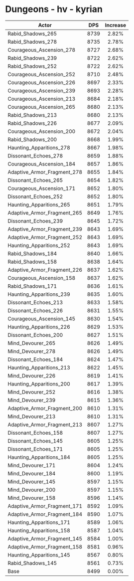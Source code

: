 # Dungeons - hv - kyrian
| Actor | DPS | Increase |
|---|:---:|:---:|
|Rabid_Shadows_265|8739|2.82%|
|Rabid_Shadows_278|8735|2.78%|
|Courageous_Ascension_278|8727|2.68%|
|Rabid_Shadows_239|8722|2.62%|
|Rabid_Shadows_252|8722|2.62%|
|Courageous_Ascension_252|8710|2.48%|
|Courageous_Ascension_226|8697|2.33%|
|Courageous_Ascension_239|8693|2.28%|
|Courageous_Ascension_213|8684|2.18%|
|Courageous_Ascension_265|8680|2.13%|
|Rabid_Shadows_213|8680|2.13%|
|Rabid_Shadows_226|8677|2.09%|
|Courageous_Ascension_200|8672|2.04%|
|Rabid_Shadows_200|8668|1.99%|
|Haunting_Apparitions_278|8667|1.98%|
|Dissonant_Echoes_278|8659|1.88%|
|Courageous_Ascension_184|8657|1.86%|
|Adaptive_Armor_Fragment_278|8655|1.84%|
|Dissonant_Echoes_265|8654|1.82%|
|Courageous_Ascension_171|8652|1.80%|
|Dissonant_Echoes_252|8652|1.80%|
|Haunting_Apparitions_265|8651|1.79%|
|Adaptive_Armor_Fragment_265|8649|1.76%|
|Dissonant_Echoes_239|8645|1.72%|
|Adaptive_Armor_Fragment_239|8643|1.69%|
|Adaptive_Armor_Fragment_252|8643|1.69%|
|Haunting_Apparitions_252|8643|1.69%|
|Rabid_Shadows_184|8640|1.66%|
|Rabid_Shadows_158|8638|1.64%|
|Adaptive_Armor_Fragment_226|8637|1.62%|
|Courageous_Ascension_158|8637|1.62%|
|Rabid_Shadows_171|8636|1.61%|
|Haunting_Apparitions_239|8635|1.60%|
|Dissonant_Echoes_213|8633|1.58%|
|Dissonant_Echoes_226|8631|1.55%|
|Courageous_Ascension_145|8630|1.54%|
|Haunting_Apparitions_226|8629|1.53%|
|Dissonant_Echoes_200|8627|1.51%|
|Mind_Devourer_265|8626|1.49%|
|Mind_Devourer_278|8626|1.49%|
|Dissonant_Echoes_184|8624|1.47%|
|Haunting_Apparitions_213|8622|1.45%|
|Mind_Devourer_226|8619|1.41%|
|Haunting_Apparitions_200|8617|1.39%|
|Mind_Devourer_252|8616|1.38%|
|Mind_Devourer_239|8615|1.36%|
|Adaptive_Armor_Fragment_200|8610|1.31%|
|Mind_Devourer_213|8610|1.31%|
|Adaptive_Armor_Fragment_213|8607|1.27%|
|Dissonant_Echoes_158|8607|1.27%|
|Dissonant_Echoes_145|8605|1.25%|
|Dissonant_Echoes_171|8605|1.25%|
|Haunting_Apparitions_184|8605|1.25%|
|Mind_Devourer_171|8604|1.24%|
|Mind_Devourer_184|8600|1.19%|
|Mind_Devourer_145|8597|1.15%|
|Mind_Devourer_200|8597|1.15%|
|Mind_Devourer_158|8596|1.14%|
|Adaptive_Armor_Fragment_171|8592|1.09%|
|Adaptive_Armor_Fragment_184|8590|1.07%|
|Haunting_Apparitions_171|8589|1.06%|
|Haunting_Apparitions_158|8587|1.04%|
|Adaptive_Armor_Fragment_145|8584|1.00%|
|Adaptive_Armor_Fragment_158|8581|0.96%|
|Haunting_Apparitions_145|8567|0.80%|
|Rabid_Shadows_145|8561|0.73%|
|Base|8499|0.00%|

